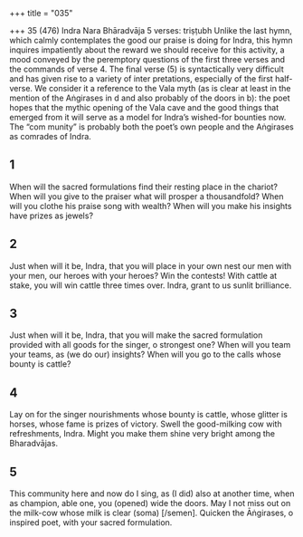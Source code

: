 +++
title = "035"

+++
35 (476) Indra
Nara Bhāradvāja
5 verses: triṣṭubh
Unlike the last hymn, which calmly contemplates the good our praise is doing for  Indra, this hymn inquires impatiently about the reward we should receive for this  activity, a mood conveyed by the peremptory questions of the first three verses and  the commands of verse 4.
The final verse (5) is syntactically very difficult and has given rise to a variety of inter pretations, especially of the first half-verse. We consider it a reference to the Vala myth  (as is clear at least in the mention of the Aṅgirases in d and also probably of the doors  in b): the poet hopes that the mythic opening of the Vala cave and the good things that  emerged from it will serve as a model for Indra’s wished-for bounties now. The “com munity” is probably both the poet’s own people and the Aṅgirases as comrades of Indra.
## 1
When will the sacred formulations find their resting place in the chariot?  When will you give to the praiser what will prosper a thousandfold?
When will you clothe his praise song with wealth? When will you make  his insights have prizes as jewels?
## 2
Just when will it be, Indra, that you will place in your own nest our men  with your men, our heroes with your heroes? Win the contests!
With cattle at stake, you will win cattle three times over. Indra, grant to  us sunlit brilliance.
## 3
Just when will it be, Indra, that you will make the sacred formulation  provided with all goods for the singer, o strongest one?
When will you team your teams, as (we do our) insights? When will you  go to the calls whose bounty is cattle?
## 4
Lay on for the singer nourishments whose bounty is cattle, whose glitter  is horses, whose fame is prizes of victory.
Swell the good-milking cow with refreshments, Indra. Might you make  them shine very bright among the Bharadvājas.
## 5
This community here and now do I sing, as (I did) also at another time,  when as champion, able one, you (opened) wide the doors.
May I not miss out on the milk-cow whose milk is clear (soma) [/semen].  Quicken the Āṅgirases, o inspired poet, with your sacred formulation.